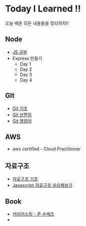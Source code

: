 # Today I Learned :bangbang:

오늘 배운 모든 내용들을 정리하자!!

## Node
* [JS 공부](/Grammar.js/grammar_js.md)
* Express  만들기
  * Day 1
  * Day 2
  * Day 3
  * Day 4

## GIt

* [Git 기초](https://github.com/rockjeon/TIL/blob/master/Git/Git%EA%B8%B0%EC%B4%88.md)
* [Git 브랜치](https://github.com/rockjeon/TIL/blob/master/Git/Git_브랜치.md)
* [Git 명령어](https://github.com/rockjeon/TIL/blob/master/Git/Git%20%EB%AA%85%EB%A0%B9%EC%96%B4.md)

## AWS 

* aws certified - Cloud Practitioner

## 자료구조

* [자료구조 기초](https://github.com/rockjeon/TIL/blob/master/%EC%9E%90%EB%A3%8C%EA%B5%AC%EC%A1%B0/%EC%9E%90%EB%A3%8C%EA%B5%AC%EC%A1%B0.md)
* [Javascript 자료구조 실습해보기](https://github.com/rockjeon/TIL/blob/master/%EC%9E%90%EB%A3%8C%EA%B5%AC%EC%A1%B0/JS%20%EC%9E%90%EB%A3%8C%EA%B5%AC%EC%A1%B0.md)

## Book

* [커리어스킬 - 존 손메즈](https://github.com/rockjeon/TIL/blob/master/Book/CareerSkill.md)
* 




